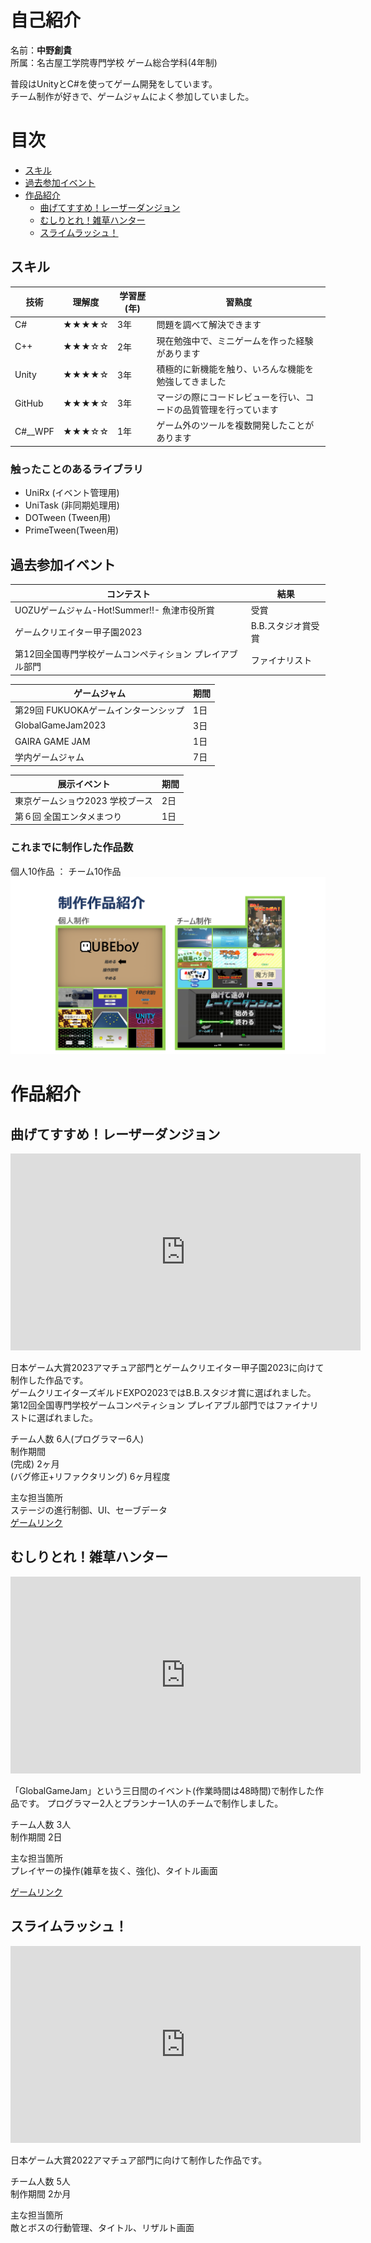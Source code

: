 # 自己紹介  
名前：**中野創貴**  
所属：名古屋工学院専門学校 ゲーム総合学科(4年制)


普段はUnityとC#を使ってゲーム開発をしています。  
チーム制作が好きで、ゲームジャムによく参加していました。

# 目次
- [スキル](#スキル)
- [過去参加イベント](#過去参加イベント)
- [作品紹介](#作品紹介)
  - [曲げてすすめ！レーザーダンジョン](#曲げてすすめレーザーダンジョン)
  - [むしりとれ！雑草ハンター](#むしりとれ雑草ハンター)
  - [スライムラッシュ！](#スライムラッシュ)


## スキル


|技術|理解度|学習歴(年)|習熟度|
|---|---|---|---|
|C#|★★★★☆|3年|問題を調べて解決できます|
|C++|★★★☆☆|2年|現在勉強中で、ミニゲームを作った経験があります|
|Unity|★★★★☆|3年|積極的に新機能を触り、いろんな機能を勉強してきました|
|GitHub|★★★★☆|3年|マージの際にコードレビューを行い、コードの品質管理を行っています|
|C#__WPF|★★★☆☆|1年|ゲーム外のツールを複数開発したことがあります|


### 触ったことのあるライブラリ
- UniRx (イベント管理用)
- UniTask (非同期処理用)
- DOTween (Tween用)
- PrimeTween(Tween用)


## 過去参加イベント


|コンテスト|結果|
|---|---|
|UOZUゲームジャム-Hot!Summer!!- 魚津市役所賞|受賞|
|ゲームクリエイター甲子園2023|B.B.スタジオ賞受賞|
|第12回全国専門学校ゲームコンペティション プレイアブル部門|ファイナリスト|

|ゲームジャム|期間|
|---|---|
|第29回 FUKUOKAゲームインターンシップ|1日|
|GlobalGameJam2023|3日|
|GAIRA GAME JAM|1日|
|学内ゲームジャム|7日|

|展示イベント|期間|
|---|---|
|東京ゲームショウ2023 学校ブース|2日|
|第６回 全国エンタメまつり|1日|


### これまでに制作した作品数
個人10作品 ： チーム10作品
![alt text](Img/works.png)


# 作品紹介
## 曲げてすすめ！レーザーダンジョン
<iframe width="560" height="315" src="https://www.youtube.com/embed/vAu2sqNFRJk?si=jxL4nvV1QPAkAsC1?rel=0" title="YouTube video player" frameborder="0" allow="accelerometer; autoplay; clipboard-write; encrypted-media; gyroscope; picture-in-picture; web-share" allowfullscreen></iframe>


日本ゲーム大賞2023アマチュア部門とゲームクリエイター甲子園2023に向けて制作した作品です。  
ゲームクリエイターズギルドEXPO2023ではB.B.スタジオ賞に選ばれました。  
第12回全国専門学校ゲームコンペティション プレイアブル部門ではファイナリストに選ばれました。  

チーム人数 6人(プログラマー6人)  
制作期間  
(完成) 2ヶ月   
(バグ修正+リファクタリング) 6ヶ月程度

主な担当箇所  
ステージの進行制御、UI、セーブデータ  
[ゲームリンク](https://gameparade.creators-guild.com/works/917)


## むしりとれ！雑草ハンター
<iframe width="560" height="315" src="https://www.youtube.com/embed/C_zwqqA4tVk?rel=0" title="むしりとれ！雑草ハンター" frameborder="0" allow="accelerometer; autoplay; clipboard-write; encrypted-media; gyroscope; picture-in-picture; web-share" allowfullscreen></iframe>


「GlobalGameJam」という三日間のイベント(作業時間は48時間)で制作した作品です。
プログラマー2人とプランナー1人のチームで制作しました。  

チーム人数 3人  
制作期間 2日

主な担当箇所  
プレイヤーの操作(雑草を抜く、強化)、タイトル画面

[ゲームリンク](https://v3.globalgamejam.org/2023/games/%E3%82%80%E3%81%97%E3%82%8A%E3%81%A8%E3%82%8C%EF%BC%81%E9%9B%91%E8%8D%89%E3%83%8F%E3%83%B3%E3%82%BF%E3%83%BC%EF%BC%81-9)

## スライムラッシュ！
<iframe width="560" height="315" src="https://www.youtube.com/embed/0nTE3o13VbQ?rel=0" title="スライムラッシュ！" frameborder="0" allow="accelerometer; autoplay; clipboard-write; encrypted-media; gyroscope; picture-in-picture; web-share" allowfullscreen></iframe>


日本ゲーム大賞2022アマチュア部門に向けて制作した作品です。


チーム人数 5人  
制作期間 2か月


主な担当箇所  
敵とボスの行動管理、タイトル、リザルト画面